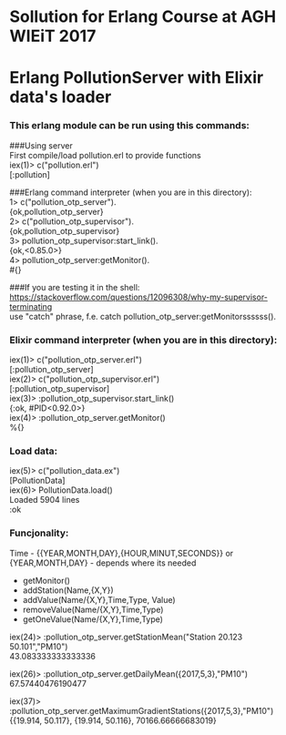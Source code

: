 # Sollution for Erlang Course at AGH WIEiT 2017
# Erlang PollutionServer with Elixir data's loader

### This erlang module can be run using this commands:

###Using server  
First compile/load pollution.erl to provide functions  
iex(1)> c("pollution.erl")  
[:pollution]  

###Erlang command interpreter (when you are in this directory):  
1> c("pollution_otp_server").  
{ok,pollution_otp_server}  
2> c("pollution_otp_supervisor").  
{ok,pollution_otp_supervisor}  
3> pollution_otp_supervisor:start_link().  
{ok,<0.85.0>}  
4> pollution_otp_server:getMonitor().  
#{}  

###If you are testing it in the shell:  
https://stackoverflow.com/questions/12096308/why-my-supervisor-terminating  
use "catch" phrase, f.e. catch pollution_otp_server:getMonitorssssss().  

### Elixir command interpreter (when you are in this directory):  
iex(1)> c("pollution_otp_server.erl")  
[:pollution_otp_server]  
iex(2)> c("pollution_otp_supervisor.erl")  
[:pollution_otp_supervisor]  
iex(3)> :pollution_otp_supervisor.start_link()  
{:ok, #PID<0.92.0>}  
iex(4)> :pollution_otp_server.getMonitor()  
%{}


### Load data:  
iex(5)> c("pollution_data.ex")  
[PollutionData]  
iex(6)> PollutionData.load()                
Loaded 5904 lines  
:ok  

### Funcjonality:
 
Time - {{YEAR,MONTH,DAY},{HOUR,MINUT,SECONDS}} or {YEAR,MONTH,DAY} - depends where its needed  
* getMonitor()  
* addStation(Name,{X,Y})  
* addValue(Name/{X,Y},Time,Type, Value)  
* removeValue(Name/{X,Y},Time,Type)
* getOneValue(Name/{X,Y},Time,Type)

iex(24)> :pollution_otp_server.getStationMean("Station 20.123 50.101","PM10")  
43.083333333333336  

iex(26)> :pollution_otp_server.getDailyMean({2017,5,3},"PM10")  
67.57440476190477

iex(37)> :pollution_otp_server.getMaximumGradientStations({2017,5,3},"PM10")  
{{19.914, 50.117}, {19.914, 50.116}, 70166.66666683019}




